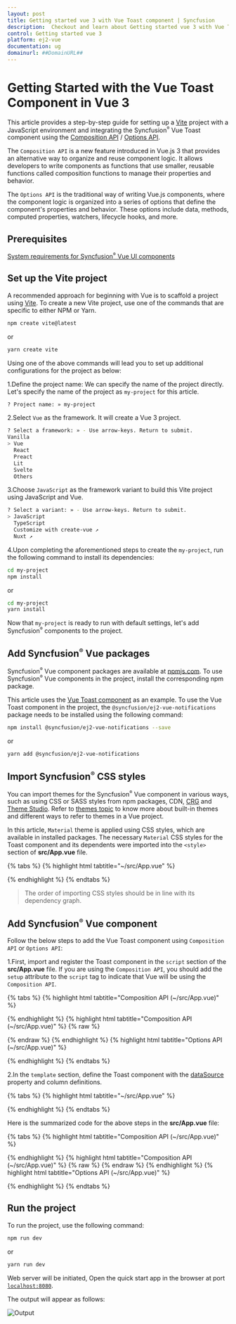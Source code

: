 ```yaml
---
layout: post
title: Getting started vue 3 with Vue Toast component | Syncfusion
description:  Checkout and learn about Getting started vue 3 with Vue Toast component of Syncfusion Essential JS 2 and more details.
control: Getting started vue 3 
platform: ej2-vue
documentation: ug
domainurl: ##DomainURL##
---
```


# Getting Started with the Vue Toast Component in Vue 3

This article provides a step-by-step guide for setting up a [Vite](https://vitejs.dev/) project with a JavaScript environment and integrating the Syncfusion<sup style="font-size:70%">&reg;</sup> Vue Toast component using the [Composition API](https://vuejs.org/guide/introduction.html#composition-api) / [Options API](https://vuejs.org/guide/introduction.html#options-api).

The `Composition API` is a new feature introduced in Vue.js 3 that provides an alternative way to organize and reuse component logic. It allows developers to write components as functions that use smaller, reusable functions called composition functions to manage their properties and behavior.

The `Options API` is the traditional way of writing Vue.js components, where the component logic is organized into a series of options that define the component's properties and behavior. These options include data, methods, computed properties, watchers, lifecycle hooks, and more.

## Prerequisites

[System requirements for Syncfusion<sup style="font-size:70%">&reg;</sup> Vue UI components](https://ej2.syncfusion.com/vue/documentation/system-requirements/)

## Set up the Vite project

A recommended approach for beginning with Vue is to scaffold a project using [Vite](https://vitejs.dev/). To create a new Vite project, use one of the commands that are specific to either NPM or Yarn.

```bash
npm create vite@latest
```

or

```bash
yarn create vite
```

Using one of the above commands will lead you to set up additional configurations for the project as below:

1.Define the project name: We can specify the name of the project directly. Let's specify the name of the project as `my-project` for this article.

```bash
? Project name: » my-project
```

2.Select `Vue` as the framework. It will create a Vue 3 project.

```bash
? Select a framework: » - Use arrow-keys. Return to submit.
Vanilla
> Vue
  React
  Preact
  Lit
  Svelte
  Others
```

3.Choose `JavaScript` as the framework variant to build this Vite project using JavaScript and Vue.

```bash
? Select a variant: » - Use arrow-keys. Return to submit.
> JavaScript
  TypeScript
  Customize with create-vue ↗
  Nuxt ↗
```

4.Upon completing the aforementioned steps to create the `my-project`, run the following command to install its dependencies:

```bash
cd my-project
npm install
```

or

```bash
cd my-project
yarn install
```

Now that `my-project` is ready to run with default settings, let's add Syncfusion<sup style="font-size:70%">&reg;</sup> components to the project.

## Add Syncfusion<sup style="font-size:70%">&reg;</sup> Vue packages

Syncfusion<sup style="font-size:70%">&reg;</sup> Vue component packages are available at [npmjs.com](https://www.npmjs.com/search?q=ej2-vue). To use Syncfusion<sup style="font-size:70%">&reg;</sup> Vue components in the project, install the corresponding npm package.

This article uses the [Vue Toast component](https://www.syncfusion.com/vue-components/vue-toaster) as an example. To use the Vue Toast component in the project, the `@syncfusion/ej2-vue-notifications` package needs to be installed using the following command:

```bash
npm install @syncfusion/ej2-vue-notifications --save
```

or

```bash
yarn add @syncfusion/ej2-vue-notifications
```

## Import Syncfusion<sup style="font-size:70%">&reg;</sup> CSS styles

You can import themes for the Syncfusion<sup style="font-size:70%">&reg;</sup> Vue component in various ways, such as using CSS or SASS styles from npm packages, CDN, [CRG](https://ej2.syncfusion.com/javascript/documentation/common/custom-resource-generator/) and [Theme Studio](https://ej2.syncfusion.com/vue/documentation/appearance/theme-studio/). Refer to [themes topic](https://ej2.syncfusion.com/vue/documentation/appearance/theme/) to know more about built-in themes and different ways to refer to themes in a Vue project.

In this article, `Material` theme is applied using CSS styles, which are available in installed packages. The necessary `Material` CSS styles for the Toast component and its dependents were imported into the `<style>` section of **src/App.vue** file.

{% tabs %}
{% highlight html tabtitle="~/src/App.vue" %}

<style>
  @import "../node_modules/@syncfusion/ej2-base/styles/material.css";
  @import "../node_modules/@syncfusion/ej2-vue-notifications/styles/material.css";
</style>

{% endhighlight %}
{% endtabs %}

> The order of importing CSS styles should be in line with its dependency graph.

## Add Syncfusion<sup style="font-size:70%">&reg;</sup> Vue component

Follow the below steps to add the Vue Toast component using `Composition API` or `Options API`:

  1.First, import and register the Toast component in the `script` section of the **src/App.vue** file. If you are using the `Composition API`, you should add the `setup` attribute to the `script` tag to indicate that Vue will be using the `Composition API`.

{% tabs %}
{% highlight html tabtitle="Composition API (~/src/App.vue)" %}

<script setup>
  import { ToastComponent as EjsToast } from "@syncfusion/ej2-vue-notifications";
</script>

{% endhighlight %}
{% highlight html tabtitle="Composition API (~/src/App.vue)" %}
{% raw %}
<script setup>
import { ToastComponent } from "@syncfusion/ej2-vue-notifications";
//Component registeration
  export default {
    name: "App",
    components: {
      "ejs-toast": ToastComponent,
    }
  }
</script>
{% endraw %}
{% endhighlight %}
{% highlight html tabtitle="Options API (~/src/App.vue)" %}

<script>
import { ToastComponent } from "@syncfusion/ej2-vue-notifications";
//Component registeration
  export default {
name: "App",
components: {
"ejs-toast":":Toast":Component

},

    name: "App",
    components: {
      "ejs-toast": ToastComponent,
    }
  }
</script>

{% endhighlight %}
{% endtabs %}
   
2.In the `template` section, define the Toast component with the [dataSource](https://ej2.syncfusion.com/vue/documentation/api/toast/#datasource) property and column definitions.

{% tabs %}
{% highlight html tabtitle="~/src/App.vue" %}

<template>
  <div id="app">
    <ejs-toast ref='defaultRef' title='Matt sent you a friend request' timeOut=0 content='Hey, wanna dress up as wizards and ride our hoverboards?'></ejs-toast>
  </div>
</template>

{% endhighlight %}
{% endtabs %}

Here is the summarized code for the above steps in the **src/App.vue** file:

{% tabs %}
{% highlight html tabtitle="Composition API (~/src/App.vue)" %}

<template>
  <div id="app">
    <ejs-toast
      id="toast_default"
      ref="defaultRef"
      title="Adaptive Tiles Meeting"
      timeOut="0"
      icon="e-meeting"
      content="Conference Room 01 / Building 135 10:00 AM-10:30 AM"
    ></ejs-toast>
  </div>
</template>
<script setup>
  import { ToastComponent as EjsToast } from "@syncfusion/ej2-vue-notifications";
  import { ref, onMounted } from 'vue';
    const defaultRef = ref(null);
    onMounted(() => {
       defaultRef.value.show();
    });
</script>
<style>
  @import "../node_modules/@syncfusion/ej2-base/styles/material.css";
  @import "../node_modules/@syncfusion/ej2-vue-notifications/styles/material.css";
  #toast_default .e-meeting::before {
    content: "\e705";
    font-size: 17px;
  }
  .bootstrap4 #toast_default .e-meeting::before {
    content: "\e763";
    font-size: 20px;
  }
</style>

{% endhighlight %}
{% highlight html tabtitle="Composition API (~/src/App.vue)" %}
{% raw %}
<template>
  <div id="app">
    <ejs-toast
      id="toast_default"
      ref="defaultRef"
      title="Adaptive Tiles Meeting"
      timeOut="0"
      icon="e-meeting"
      content="Conference Room 01 / Building 135 10:00 AM-10:30 AM"
    ></ejs-toast>
  </div>
</template>
<script setup>
  import { ToastComponent } from "@syncfusion/ej2-vue-notifications";
  export default {
      name: "App",
      components: {
        "ejs-toast": ToastComponent,
      },
      mounted: function () {
        this.$refs.defaultRef.show();
      },
      data: function () {
        return {};
      },
  };
</script>
<style>
  @import "../node_modules/@syncfusion/ej2-base/styles/material.css";
  @import "../node_modules/@syncfusion/ej2-vue-notifications/styles/material.css";
  #toast_default .e-meeting::before {
    content: "\e705";
    font-size: 17px;
  }
  .bootstrap4 #toast_default .e-meeting::before {
    content: "\e763";
    font-size: 20px;
  }
</style>
{% endraw %}
{% endhighlight %}
{% highlight html tabtitle="Options API (~/src/App.vue)" %}

<template>
  <div id="app">
    <ejs-toast
      id="toast_default"
      ref="defaultRef"
      title="Adaptive Tiles Meeting"
      timeOut="0"
      icon="e-meeting"
      content="Conference Room 01 / Building 135 10:00 AM-10:30 AM"
    ></ejs-toast>
  </div>
</template>
<script>
  import { ToastComponent } from "@syncfusion/ej2-vue-notifications";
  export default {
name: "App",
components: {
"ejs-toast
":Toast
Component,
"ejs-toast":ToastComponent,
"ejs-toast":":Toast":Component

},

      name: "App",
      components: {
        "ejs-toast": ToastComponent,
      },
      mounted: function () {
        this.$refs.defaultRef.show();
      },
      data: function () {
        return {};
      },
  };
</script>
<style>
  @import "../node_modules/@syncfusion/ej2-base/styles/material.css";
  @import "../node_modules/@syncfusion/ej2-vue-notifications/styles/material.css";
  #toast_default .e-meeting::before {
    content: "\e705";
    font-size: 17px;
  }
  .bootstrap4 #toast_default .e-meeting::before {
    content: "\e763";
    font-size: 20px;
  }
</style>

{% endhighlight %}
{% endtabs %}

## Run the project

To run the project, use the following command:

```bash
npm run dev
```

or

```bash
yarn run dev
```

Web server will be initiated, Open the quick start app in the browser at port [`localhost:8080`](http://localhost:8080/).

The output will appear as follows:

![Output](./images/toast.png)
